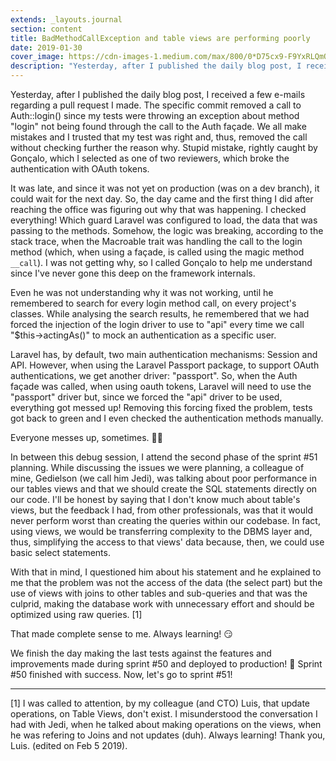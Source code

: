 ```yaml
---
extends: _layouts.journal
section: content
title: BadMethodCallException and table views are performing poorly
date: 2019-01-30
cover_image: https://cdn-images-1.medium.com/max/800/0*D75cx9-F9YxRLQmO
description: "Yesterday, after I published the daily blog post, I received a few e-mails regarding a pull request I made."
---
```


Yesterday, after I published the daily blog post, I received a few e-mails regarding a pull request I made. The specific commit removed a call to Auth::login() since my tests were throwing an exception about method "login" not being found through the call to the Auth façade. We all make mistakes and I trusted that my test was right and, thus, removed the call without checking further the reason why. Stupid mistake, rightly caught by Gonçalo, which I selected as one of two reviewers, which broke the authentication with OAuth tokens.

It was late, and since it was not yet on production (was on a dev branch), it could wait for the next day. So, the day came and the first thing I did after reaching the office was figuring out why that was happening. I checked everything! Which guard Laravel was configured to load, the data that was passing to the methods. Somehow, the logic was breaking, according to the stack trace, when the Macroable trait was handling the call to the login method (which, when using a façade, is called using the magic method `__call`). I was not getting why, so I called Gonçalo to help me understand since I've never gone this deep on the framework internals.

Even he was not understanding why it was not working, until he remembered to search for every login method call, on every project's classes. While analysing the search results, he remembered that we had forced the injection of the login driver to use to "api" every time we call "$this->actingAs()" to mock an authentication as a specific user. 

Laravel has, by default, two main authentication mechanisms: Session and API. However, when using the Laravel Passport package, to support OAuth authentications, we get another driver: "passport". So, when the Auth façade was called, when using oauth tokens, Laravel will need to use the "passport" driver but, since we forced the "api" driver to be used, everything got messed up! Removing this forcing fixed the problem, tests got back to green and I even checked the authentication methods manually.

Everyone messes up, sometimes. 🤷‍♂️

In between this debug session, I attend the second phase of the sprint #51 planning. While discussing the issues we were planning, a colleague of mine, Gedielson (we call him Jedi), was talking about poor performance in our tables views and that we should create the SQL statements directly on our code. I'll be honest by saying that I don't know much about table's views, but the feedback I had, from other professionals, was that it would never perform worst than creating the queries within our codebase. In fact, using views, we would be transferring complexity to the DBMS layer and, thus, simplifying the access to that views' data because, then, we could use basic select statements.

With that in mind, I questioned him about his statement and he explained to me that the problem was not the access of the data (the select part) but the use of views with joins to other tables and sub-queries and that was the culprid, making the database work with unnecessary effort and should be optimized using raw queries. [1]

That made complete sense to me. Always learning! 😏

We finish the day making the last tests against the features and improvements made during sprint #50 and deployed to production! 🚀 Sprint #50 finished with success. Now, let's go to sprint #51!

***

[1] I was called to attention, by my colleague (and CTO) Luis, that update operations, on Table Views, don't exist. I misunderstood the conversation I had with Jedi, when he talked about making operations on the views, when he was refering to Joins and not updates (duh). Always learning! Thank you, Luis. (edited on Feb 5 2019).
